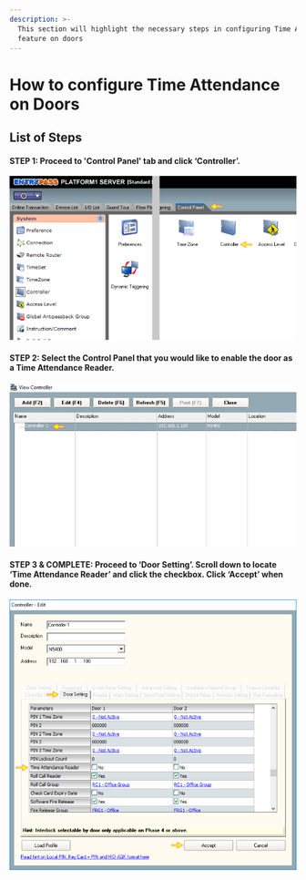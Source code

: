 ```yaml
---
description: >-
  This section will highlight the necessary steps in configuring Time Attendance
  feature on doors
---
```


# How to configure Time Attendance on Doors

## List of Steps

#### STEP 1: Proceed to 'Control Panel' tab and click ‘Controller’.

![](../.gitbook/assets/untitled1%20%284%29.png)



#### STEP 2: Select the Control Panel that you would like to enable the door as a Time Attendance Reader.

![](../.gitbook/assets/untitled2%20%2826%29.png)



#### STEP 3 & COMPLETE: Proceed to ‘Door Setting’. Scroll down to locate ‘Time Attendance Reader’ and click the checkbox. Click ‘Accept’ when done.

![](../.gitbook/assets/untitled3%20%288%29.png)

